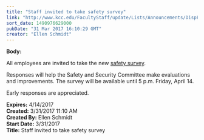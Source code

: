 ```yaml
---
title: "Staff invited to take safety survey"
link: "http://www.kcc.edu/FacultyStaff/update/Lists/Announcements/DispForm.aspx?ID=2407"
sort_date: 1490976629000
pubDate: "31 Mar 2017 16:10:29 GMT"
creator: "Ellen Schmidt"
---
```


<div><b>Body:</b> <div class="ExternalClass0DB5E24ACF2C4997A4C6B497CAFAF4BD"><p>All employees are invited to take the new <a href="https://www.surveymonkey.com/r/KCCPolice">safety survey</a>.</p>
<p>Responses will help the Safety and Security Committee make evaluations and improvements. The survey will be available until 5 p.m. Friday, April 14.</p>
<p>Early responses are appreciated.</p></div></div>
<div><b>Expires:</b> 4/14/2017</div>
<div><b>Created:</b> 3/31/2017 11:10 AM</div>
<div><b>Created By:</b> Ellen Schmidt</div>
<div><b>Start Date:</b> 3/31/2017</div>
<div><b>Title:</b> Staff invited to take safety survey</div>
